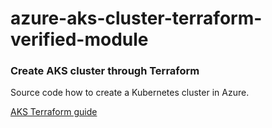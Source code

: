 # azure-aks-cluster-terraform-verified-module
### Create AKS cluster through Terraform
Source code how to create a Kubernetes cluster in Azure.


[AKS Terraform guide](https://www.infinitypp.com/azure/how-to-create-an-aks-cluster-in-azure-using-terraform-module/)
